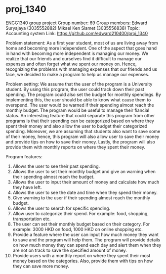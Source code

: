 # proj_1340
ENGG1340 group project
Group number: 69
Group members:
  Edward Suryajaya (3035552882)
  Mikael Ken Slamet (3035556838)
Topic: Accounting system
Link: https://github.com/edward210400/proj_1340

Problem statement: As a first year student, most of us are living away from home and becoming more independent. One of the aspect that goes hand in hand with becoming more independent is managing our money. We realize that our friends and ourselves find it difficult to manage our expenses and often forget what we spent our money on. Hence, recognizing the problems with managing expenses that our friends and us face, we decided to make a program to help us manage our expenses. 

Problem setting:
We assume that the user of the program is a University student. By using this program, the user could track down their past spending. The program could also set the budget for monthly spendings. By implementing this, the user should be able to know what cause them to overspend. The user would be warned if their spending almost reach the monthly budget. The program would be useful to manage their fiancial status. An interesting feature that could separate this program from other programs is that their spending can be categorized based on where they spent their money and also allow the user to budget their categorized spending. Moreover, we are assuming that students also want to save some of their money, hence, this program will also allow user to save their money and provide tips on how to save their money. Lastly, the program will also provide them with monthly reports on where they spent their money.

Program features:
  1. Allows the user to see their past spending.
  2. Allows the user to set their monthly budget and give an warning when their spending almost reach the budget.
  3. Allows the user to input their amount of money and calculate how much they have left.
  4. Allows the user to see the date and time when they spend their money.
  5. Give warning to the user if their spending almost reach the monthly budget.
  6. Allows the user to search for specific spending.
  7. Allow user to categorize their spend. For example: food, shopping, transportation etc.
  8. The user can set their monthly budget based on their category. For example: 3000 HKD on food, 1000 HKD on online shopping etc. 
  9. Provide a feature where the user can input how much money they want to save and the program will help them. The program will provide details on how much money they can spend each day and alert them when they are not on track to save the specified amount of money.
  10. Provide users with a monthly report on where they spent their most money based on the categories. Also, provide them with tips on how they can save more money. 
